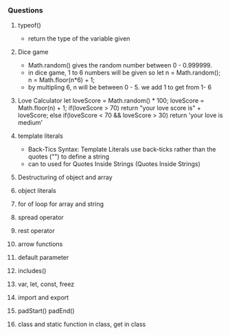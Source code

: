 ### Questions

1. typeof()
    - return the type of the variable given

2. Dice game 
   -  Math.random() gives the random number between 0 - 0.999999.
   -  in dice game, 1 to 6 numbers will be given so
        let n = Math.random();
        n = Math.floor(n*6) + 1;
   -  by multipling 6, n will be between 0 - 5. we add 1 to get from 1- 6  
3. Love Calculator
    let loveScore = Math.random() * 100;
    loveScore = Math.floor(n) + 1;
    if(loveScore > 70) return "your love score is" + loveScore;
    else if(loveScore < 70 && loveScore > 30) return 'your love is medium'

4. template literals
    - Back-Tics Syntax: Template Literals use back-ticks rather than the quotes ("") to define a string
    - can to used for Quotes Inside Strings (Quotes Inside Strings)

5.  Destructuring of object and array
6.  object literals
7.  for of loop for array and string
8.  spread operator
9.  rest operator
10. arrow functions
11. default parameter
12. includes() 
13. var, let, const, freez
14. import and export
15. padStart() padEnd()
16. class and static function in class, get in class